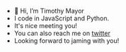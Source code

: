 - 👋 Hi, I’m Timothy Mayor
- I code in JavaScript and Python.
- It's nice meeting you!
- You can also reach me on [twitter](https://twitter.com/timothymayor24)
- Looking forward to jaming with you!



<!---
timothymayor/timothymayor is a ✨ special ✨ repository because its `README.md` (this file) appears on your GitHub profile.
You can click the Preview link to take a look at your changes.
--->
